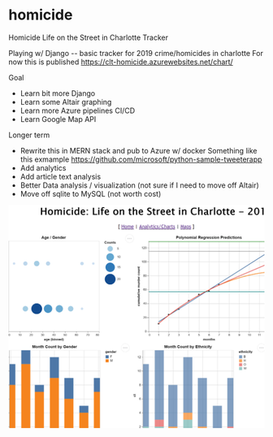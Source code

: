 # homicide
Homicide Life on the Street in Charlotte Tracker

Playing w/ Django -- basic tracker for 2019 crime/homicides in charlotte
For now this is published https://clt-homicide.azurewebsites.net/chart/

Goal
- Learn bit more Django
- Learn some Altair graphing 
- Learn more Azure pipelines CI/CD
- Learn Google Map API

Longer term
- Rewrite this in MERN stack and pub to Azure w/ docker
   Something like this exmample https://github.com/microsoft/python-sample-tweeterapp
- Add analytics 
- Add article text analysis
- Better Data analysis / visualization (not sure if I need to move off Altair)
- Move off sqlite to MySQL (not worth cost)

![Example](https://github.com/dougfoo/homicide/blob/master/homicide1.png)
